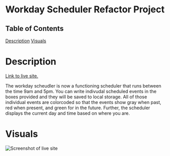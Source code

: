 # Workday Scheduler Refactor Project

## Table of Contents

[Description](#description)
[Visuals](#visuals)

# Description

[Link to live site.]()

The workday scheudler is now a functioning scheduler that runs between the time 9am and 5pm. You can write indivudal scheduled events in the boxes provided and they will be saved to local storage. All of those individual events are colorcoded so that the events show gray when past, red when present, and green for in the future. Further, the scheduler displays the current day and time based on where you are.

# Visuals
![Screenshot of live site](./Develop/assets/images/workday-project.jpg)